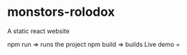 # monstors-rolodox
A static react website


npm run => runs the project
npm build => builds
Live demo = 
